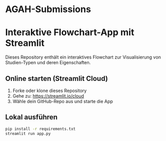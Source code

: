 # AGAH-Submissions
# Interaktive Flowchart-App mit Streamlit

Dieses Repository enthält ein interaktives Flowchart zur Visualisierung von Studien-Typen und deren Eigenschaften. 

## Online starten (Streamlit Cloud)

1. Forke oder klone dieses Repository
2. Gehe zu: https://streamlit.io/cloud
3. Wähle dein GitHub-Repo aus und starte die App

## Lokal ausführen

```bash
pip install -r requirements.txt
streamlit run app.py

